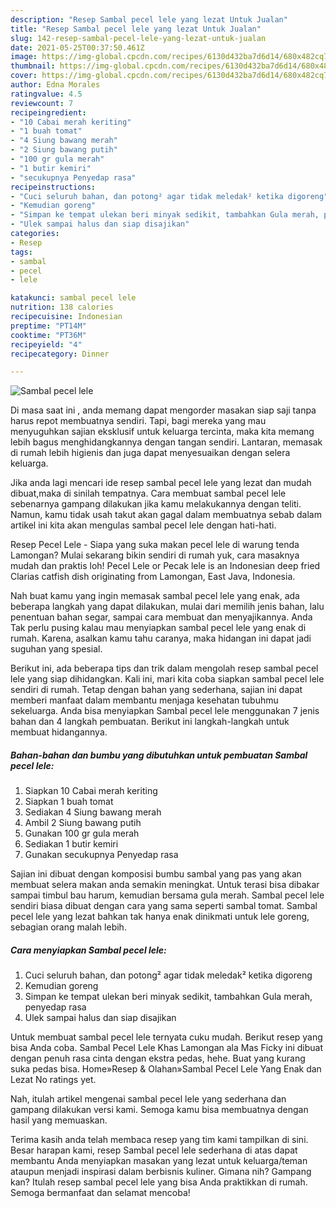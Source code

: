 ```yaml
---
description: "Resep Sambal pecel lele yang lezat Untuk Jualan"
title: "Resep Sambal pecel lele yang lezat Untuk Jualan"
slug: 142-resep-sambal-pecel-lele-yang-lezat-untuk-jualan
date: 2021-05-25T00:37:50.461Z
image: https://img-global.cpcdn.com/recipes/6130d432ba7d6d14/680x482cq70/sambal-pecel-lele-foto-resep-utama.jpg
thumbnail: https://img-global.cpcdn.com/recipes/6130d432ba7d6d14/680x482cq70/sambal-pecel-lele-foto-resep-utama.jpg
cover: https://img-global.cpcdn.com/recipes/6130d432ba7d6d14/680x482cq70/sambal-pecel-lele-foto-resep-utama.jpg
author: Edna Morales
ratingvalue: 4.5
reviewcount: 7
recipeingredient:
- "10 Cabai merah keriting"
- "1 buah tomat"
- "4 Siung bawang merah"
- "2 Siung bawang putih"
- "100 gr gula merah"
- "1 butir kemiri"
- "secukupnya Penyedap rasa"
recipeinstructions:
- "Cuci seluruh bahan, dan potong² agar tidak meledak² ketika digoreng"
- "Kemudian goreng"
- "Simpan ke tempat ulekan beri minyak sedikit, tambahkan Gula merah, penyedap rasa"
- "Ulek sampai halus dan siap disajikan"
categories:
- Resep
tags:
- sambal
- pecel
- lele

katakunci: sambal pecel lele 
nutrition: 138 calories
recipecuisine: Indonesian
preptime: "PT14M"
cooktime: "PT36M"
recipeyield: "4"
recipecategory: Dinner

---
```



![Sambal pecel lele](https://img-global.cpcdn.com/recipes/6130d432ba7d6d14/680x482cq70/sambal-pecel-lele-foto-resep-utama.jpg)

Di masa  saat ini , anda memang dapat mengorder masakan siap saji tanpa harus repot membuatnya sendiri. Tapi, bagi mereka yang mau menyuguhkan sajian eksklusif untuk keluarga tercinta, maka kita memang lebih bagus menghidangkannya dengan tangan sendiri. Lantaran, memasak di rumah lebih higienis dan juga dapat menyesuaikan dengan selera keluarga.

Jika anda lagi mencari ide resep sambal pecel lele yang lezat dan mudah dibuat,maka di sinilah tempatnya. Cara membuat sambal pecel lele  sebenarnya gampang dilakukan jika kamu melakukannya dengan teliti. Namun, kamu tidak usah takut akan gagal dalam membuatnya 
sebab dalam artikel ini kita akan mengulas sambal pecel lele dengan hati-hati.  

Resep Pecel Lele - Siapa yang suka makan pecel lele di warung tenda Lamongan? Mulai sekarang bikin sendiri di rumah yuk, cara masaknya mudah dan praktis loh! Pecel Lele or Pecak lele is an Indonesian deep fried Clarias catfish dish originating from Lamongan, East Java, Indonesia.

Nah buat kamu yang ingin memasak sambal pecel lele yang enak, ada beberapa langkah yang dapat dilakukan, mulai dari memilih jenis bahan, lalu penentuan bahan segar, sampai cara membuat dan menyajikannya. Anda Tak perlu pusing kalau mau menyiapkan sambal pecel lele yang enak di rumah. Karena, asalkan kamu  tahu caranya, maka hidangan ini dapat jadi suguhan yang spesial.

Berikut ini, ada beberapa tips dan trik dalam mengolah resep sambal pecel lele yang siap dihidangkan. Kali ini, mari kita coba siapkan sambal pecel lele sendiri di rumah. Tetap dengan bahan yang sederhana, sajian ini dapat memberi manfaat dalam membantu menjaga kesehatan tubuhmu sekeluarga. Anda bisa menyiapkan Sambal pecel lele menggunakan 7 jenis bahan dan 4 langkah pembuatan. Berikut ini langkah-langkah untuk membuat hidangannya.

<!--inarticleads1-->

##### Bahan-bahan dan bumbu yang dibutuhkan untuk pembuatan Sambal pecel lele:

1. Siapkan 10 Cabai merah keriting
1. Siapkan 1 buah tomat
1. Sediakan 4 Siung bawang merah
1. Ambil 2 Siung bawang putih
1. Gunakan 100 gr gula merah
1. Sediakan 1 butir kemiri
1. Gunakan secukupnya Penyedap rasa


Sajian ini dibuat dengan komposisi bumbu sambal yang pas yang akan membuat selera makan anda semakin meningkat. Untuk terasi bisa dibakar sampai timbul bau harum, kemudian bersama gula merah. Sambal pecel lele sendiri biasa dibuat dengan cara yang sama seperti sambal tomat. Sambal pecel lele yang lezat bahkan tak hanya enak dinikmati untuk lele goreng, sebagian orang malah lebih. 

<!--inarticleads2-->

##### Cara menyiapkan Sambal pecel lele:

1. Cuci seluruh bahan, dan potong² agar tidak meledak² ketika digoreng
1. Kemudian goreng
1. Simpan ke tempat ulekan beri minyak sedikit, tambahkan Gula merah, penyedap rasa
1. Ulek sampai halus dan siap disajikan


Untuk membuat sambal pecel lele ternyata cuku mudah. Berikut resep yang bisa Anda coba. Sambal Pecel Lele Khas Lamongan ala Mas Ficky ini dibuat dengan penuh rasa cinta dengan ekstra pedas, hehe. Buat yang kurang suka pedas bisa. Home»Resep &amp; Olahan»Sambal Pecel Lele Yang Enak dan Lezat No ratings yet. 

Nah, itulah artikel mengenai  sambal pecel lele  yang sederhana dan gampang dilakukan versi kami. Semoga kamu bisa membuatnya dengan hasil yang memuaskan. 

Terima kasih anda telah membaca resep yang tim kami tampilkan di sini. Besar harapan kami, resep  Sambal pecel lele sederhana di atas dapat membantu Anda menyiapkan masakan yang lezat untuk keluarga/teman ataupun menjadi inspirasi dalam berbisnis kuliner. Gimana nih? Gampang kan? Itulah resep sambal pecel lele yang bisa Anda praktikkan di rumah. Semoga bermanfaat dan selamat mencoba!

